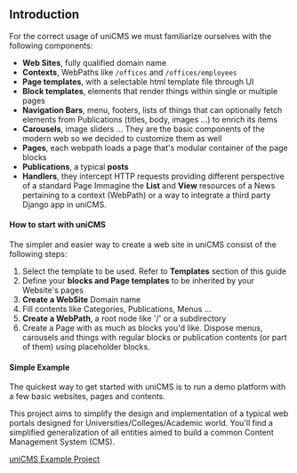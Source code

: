 Introduction
------------

For the correct usage of uniCMS we must familiarize ourselves with the following components:

- **Web Sites**, fully qualified domain name
- **Contexts**, WebPaths like `/offices` and `/offices/employees` 
- **Page templates**, with a selectable html template file through UI
- **Block templates**, elements that render things within single or multiple pages
- **Navigation Bars**, menu, footers, lists of things that can optionally fetch elements from Publications (titles, body, images ...) to enrich its items
- **Carousels**, image sliders ... They are the basic components of the modern web so we decided to customize them as well
- **Pages**, each webpath loads a page that's modular container of the page blocks
- **Publications**, a typical __posts__
- **Handlers**, they intercept HTTP requests providing different perspective of a standard Page
  Immagine the **List** and **View** resources of a News pertaining to a context (WebPath) or a way to integrate a third party Django app in uniCMS.


#### How to start with uniCMS

The simpler and easier way to create a web site in uniCMS consist of the following steps:

1. Select the template to be used. Refer to **Templates** section of this guide 
2. Define your **blocks and Page templates** to be inherited by your Website's pages
3. **Create a WebSite** Domain name
4. Fill contents like Categories, Publications, Menus ...
5. **Create a WebPath**, a root node like '/' or a subdirectory
6. Create a Page with as much as blocks you'd like.
   Dispose menus, carousels and things with regular blocks or publication contents (or part of them) using placeholder blocks.


#### Simple Example

The quickest way to get started with uniCMS is to run a demo platform with a few basic websites, pages and contents.

This project aims to simplify the design and implementation of a typical web portals designed for Universities/Colleges/Academic world.
You'll find a simplified generalization of all entities aimed to build a common Content Management System (CMS).

[uniCMS Example Project](https://github.com/UniversitaDellaCalabria/Portale-PoC)
